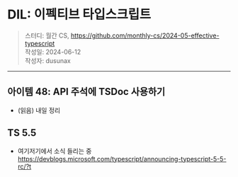 # DIL: 이펙티브 타입스크립트

> 스터디: 월간 CS, https://github.com/monthly-cs/2024-05-effective-typescript  
> 작성일: 2024-06-12  
> 작성자: dusunax

---

## 아이템 48: API 주석에 TSDoc 사용하기

- (읽음) 내일 정리

## TS 5.5

- 여기저기에서 소식 들리는 중
  https://devblogs.microsoft.com/typescript/announcing-typescript-5-5-rc/?t
